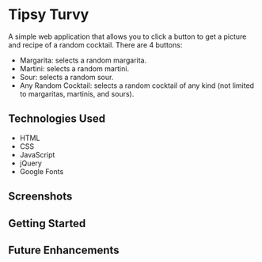 # Tipsy Turvy

A simple web application that allows you to click a button to get a picture and recipe of a random cocktail.  There are 4 buttons:
- Margarita: selects a random margarita. 
- Martini: selects a random martini.
- Sour: selects a random sour.
- Any Random Cocktail: selects a random cocktail of any kind (not limited to margaritas, martinis, and sours).

## Technologies Used
- HTML
- CSS
- JavaScript
- jQuery
- Google Fonts

## Screenshots

## Getting Started

## Future Enhancements
